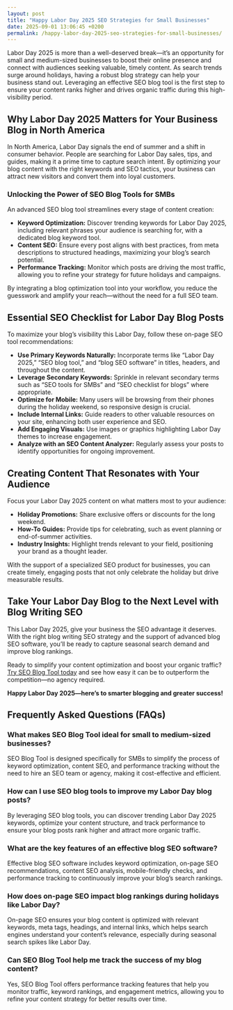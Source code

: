 ```yaml
---
layout: post
title: "Happy Labor Day 2025 SEO Strategies for Small Businesses"
date: 2025-09-01 13:06:45 +0200
permalink: /happy-labor-day-2025-seo-strategies-for-small-businesses/
---
```

Labor Day 2025 is more than a well-deserved break—it’s an opportunity for small and medium-sized businesses to boost their online presence and connect with audiences seeking valuable, timely content. As search trends surge around holidays, having a robust blog strategy can help your business stand out. Leveraging an effective SEO blog tool is the first step to ensure your content ranks higher and drives organic traffic during this high-visibility period.

## Why Labor Day 2025 Matters for Your Business Blog in North America

In North America, Labor Day signals the end of summer and a shift in consumer behavior. People are searching for Labor Day sales, tips, and guides, making it a prime time to capture search intent. By optimizing your blog content with the right keywords and SEO tactics, your business can attract new visitors and convert them into loyal customers.

### Unlocking the Power of SEO Blog Tools for SMBs

An advanced SEO blog tool streamlines every stage of content creation:

- **Keyword Optimization:** Discover trending keywords for Labor Day 2025, including relevant phrases your audience is searching for, with a dedicated blog keyword tool.
- **Content SEO:** Ensure every post aligns with best practices, from meta descriptions to structured headings, maximizing your blog’s search potential.
- **Performance Tracking:** Monitor which posts are driving the most traffic, allowing you to refine your strategy for future holidays and campaigns.

By integrating a blog optimization tool into your workflow, you reduce the guesswork and amplify your reach—without the need for a full SEO team.

## Essential SEO Checklist for Labor Day Blog Posts

To maximize your blog’s visibility this Labor Day, follow these on-page SEO tool recommendations:

- **Use Primary Keywords Naturally:** Incorporate terms like “Labor Day 2025,” “SEO blog tool,” and “blog SEO software” in titles, headers, and throughout the content.
- **Leverage Secondary Keywords:** Sprinkle in relevant secondary terms such as “SEO tools for SMBs” and “SEO checklist for blogs” where appropriate.
- **Optimize for Mobile:** Many users will be browsing from their phones during the holiday weekend, so responsive design is crucial.
- **Include Internal Links:** Guide readers to other valuable resources on your site, enhancing both user experience and SEO.
- **Add Engaging Visuals:** Use images or graphics highlighting Labor Day themes to increase engagement.
- **Analyze with an SEO Content Analyzer:** Regularly assess your posts to identify opportunities for ongoing improvement.

## Creating Content That Resonates with Your Audience

Focus your Labor Day 2025 content on what matters most to your audience:

- **Holiday Promotions:** Share exclusive offers or discounts for the long weekend.
- **How-To Guides:** Provide tips for celebrating, such as event planning or end-of-summer activities.
- **Industry Insights:** Highlight trends relevant to your field, positioning your brand as a thought leader.

With the support of a specialized SEO product for businesses, you can create timely, engaging posts that not only celebrate the holiday but drive measurable results.

## Take Your Labor Day Blog to the Next Level with Blog Writing SEO

This Labor Day 2025, give your business the SEO advantage it deserves. With the right blog writing SEO strategy and the support of advanced blog SEO software, you’ll be ready to capture seasonal search demand and improve blog rankings.

Ready to simplify your content optimization and boost your organic traffic? [Try SEO Blog Tool today](https://seoblogtool.com/) and see how easy it can be to outperform the competition—no agency required.

**Happy Labor Day 2025—here’s to smarter blogging and greater success!**

## Frequently Asked Questions (FAQs)

### What makes SEO Blog Tool ideal for small to medium-sized businesses?

SEO Blog Tool is designed specifically for SMBs to simplify the process of keyword optimization, content SEO, and performance tracking without the need to hire an SEO team or agency, making it cost-effective and efficient.

### How can I use SEO blog tools to improve my Labor Day blog posts?

By leveraging SEO blog tools, you can discover trending Labor Day 2025 keywords, optimize your content structure, and track performance to ensure your blog posts rank higher and attract more organic traffic.

### What are the key features of an effective blog SEO software?

Effective blog SEO software includes keyword optimization, on-page SEO recommendations, content SEO analysis, mobile-friendly checks, and performance tracking to continuously improve your blog’s search rankings.

### How does on-page SEO impact blog rankings during holidays like Labor Day?

On-page SEO ensures your blog content is optimized with relevant keywords, meta tags, headings, and internal links, which helps search engines understand your content’s relevance, especially during seasonal search spikes like Labor Day.

### Can SEO Blog Tool help me track the success of my blog content?

Yes, SEO Blog Tool offers performance tracking features that help you monitor traffic, keyword rankings, and engagement metrics, allowing you to refine your content strategy for better results over time.

<script type="application/ld+json">
{
  "@context": "https://schema.org",
  "@type": "BlogPosting",
  "headline": "Happy Labor Day 2025 SEO Strategies for Small Businesses",
  "description": "Leverage effective SEO blog tools to optimize your Labor Day 2025 content, boost organic traffic, and improve blog rankings for small to medium-sized businesses in North America.",
  "author": {
    "@type": "Person",
    "name": "SEO Blog Tool"
  },
  "datePublished": "2025-09-01",
  "dateModified": "2025-09-01",
  "mainEntityOfPage": {
    "@type": "WebPage",
    "@id": "https://seoblogtool.com/blog/happy-labor-day-2025-seo-strategies"
  },
  "publisher": {
    "@type": "Person",
    "name": "SEO Blog Tool"
  },
  "keywords": "SEO blog tool, blog SEO software, keyword optimization, content SEO, on-page SEO tool, blog writing SEO, blog keyword tool, SEO tools for SMBs, SEO checklist for blogs, SEO content analyzer, blog optimization tool, SEO product for businesses, improve blog rankings",
  "inLanguage": "en-US"
}
</script>

<script type="application/ld+json">
{
  "@context": "https://schema.org",
  "@type": "FAQPage",
  "mainEntity": [
    {
      "@type": "Question",
      "name": "What makes SEO Blog Tool ideal for small to medium-sized businesses?",
      "acceptedAnswer": {
        "@type": "Answer",
        "text": "SEO Blog Tool is designed specifically for SMBs to simplify the process of keyword optimization, content SEO, and performance tracking without the need to hire an SEO team or agency, making it cost-effective and efficient."
      }
    },
    {
      "@type": "Question",
      "name": "How can I use SEO blog tools to improve my Labor Day blog posts?",
      "acceptedAnswer": {
        "@type": "Answer",
        "text": "By leveraging SEO blog tools, you can discover trending Labor Day 2025 keywords, optimize your content structure, and track performance to ensure your blog posts rank higher and attract more organic traffic."
      }
    },
    {
      "@type": "Question",
      "name": "What are the key features of an effective blog SEO software?",
      "acceptedAnswer": {
        "@type": "Answer",
        "text": "Effective blog SEO software includes keyword optimization, on-page SEO recommendations, content SEO analysis, mobile-friendly checks, and performance tracking to continuously improve your blog’s search rankings."
      }
    },
    {
      "@type": "Question",
      "name": "How does on-page SEO impact blog rankings during holidays like Labor Day?",
      "acceptedAnswer": {
        "@type": "Answer",
        "text": "On-page SEO ensures your blog content is optimized with relevant keywords, meta tags, headings, and internal links, which helps search engines understand your content’s relevance, especially during seasonal search spikes like Labor Day."
      }
    },
    {
      "@type": "Question",
      "name": "Can SEO Blog Tool help me track the success of my blog content?",
      "acceptedAnswer": {
        "@type": "Answer",
        "text": "Yes, SEO Blog Tool offers performance tracking features that help you monitor traffic, keyword rankings, and engagement metrics, allowing you to refine your content strategy for better results over time."
      }
    }
  ]
}
</script>